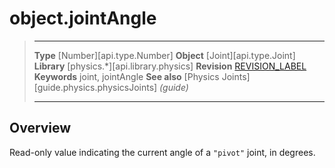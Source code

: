 # object.jointAngle

> --------------------- ------------------------------------------------------------------------------------------
> __Type__              [Number][api.type.Number]
> __Object__            [Joint][api.type.Joint]
> __Library__           [physics.*][api.library.physics]
> __Revision__          [REVISION_LABEL](REVISION_URL)
> __Keywords__          joint, jointAngle
> __See also__          [Physics Joints][guide.physics.physicsJoints] _(guide)_
> --------------------- ------------------------------------------------------------------------------------------

## Overview

Read-only value indicating the current angle of a `"pivot"` joint, in degrees.
